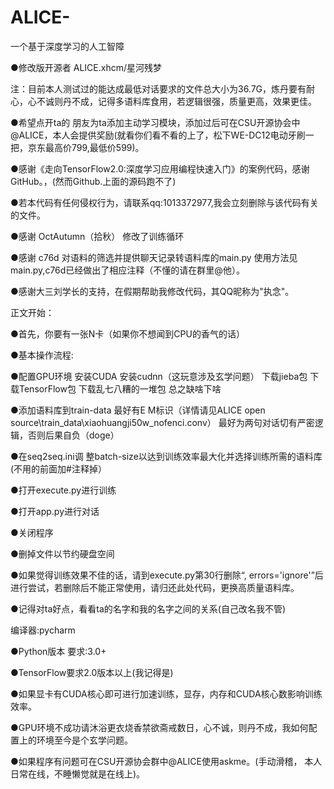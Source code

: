 # ALICE-
一个基于深度学习的人工智障

●修改版开源者 ALICE.xhcm/星河残梦

注：目前本人测试过的能达成最低对话要求的文件总大小为36.7G，炼丹要有耐心，心不诚则丹不成，记得多语料库食用，若逻辑很强，质量更高，效果更佳。

●希望点开ta的 朋友为ta添加主动学习模块，添加过后可在CSU开源协会中@ALICE，本人会提供奖励(就看你们看不看的上了，松下WE-DC12电动牙刷一把，京东最高价799,最低价599)。

●感谢《走向TensorFlow2.0:深度学习应用编程快速入门》的案例代码，感谢GitHub。，(然而Github.上面的源码跑不了)

●若本代码有任何侵权行为，请联系qq:1013372977,我会立刻删除与该代码有关的文件。

●感谢 OctAutumn（拾秋） 修改了训练循环

●感谢 c76d 对语料的筛选并提供聊天记录转语料库的main.py
使用方法见main.py,c76d已经做出了相应注释（不懂的请在群里@他）。

●感谢大三刘学长的支持，在假期帮助我修改代码，其QQ昵称为"执念"。

正文开始：

●首先，你要有一张N卡（如果你不想闻到CPU的香气的话）

●基本操作流程:

●配置GPU环境
安装CUDA
安装cudnn（这玩意涉及玄学问题）
下载jieba包
下载TensorFlow包
下载乱七八糟的一堆包
总之缺啥下啥

●添加语料库到train-data
最好有E M标识（详情请见ALICE open source\train_data\xiaohuangji50w_nofenci.conv）
最好为两句对话切有严密逻辑，否则后果自负（doge）

●在seq2seq.ini调 整batch-size以达到训练效率最大化并选择训练所需的语料库(不用的前面加#注释掉）

●打开execute.py进行训练

●打开app.py进行对话

●关闭程序

●删掉文件以节约硬盘空间

●如果觉得训练效果不佳的话，请到execute.py第30行删除“, errors='ignore'”后进行尝试，若删除后不能正常使用，请归还此处代码，更换高质量语料库。

●记得对ta好点，看看ta的名字和我的名字之间的关系(自己改名我不管)

编译器:pycharm

●Python版本 要求:3.0+

●TensorFlow要求2.0版本以上(我记得是)

●如果显卡有CUDA核心即可进行加速训练，显存，内存和CUDA核心数影响训练效率。

●GPU环境不成功请沐浴更衣烧香禁欲斋戒数日，心不诚，则丹不成，我如何配置上的环境至今是个玄学问题。

●如果程序有问题可在CSU开源协会群中@ALICE使用askme。(手动滑稽， 本人日常在线，不睡懒觉就是在线上)。


